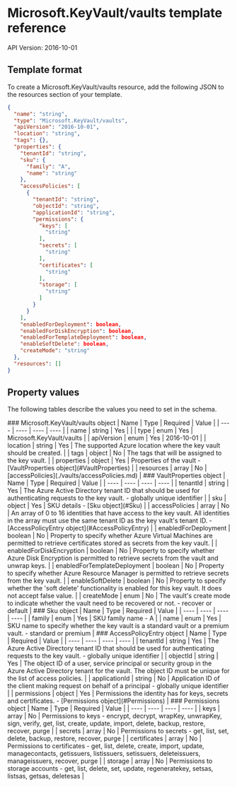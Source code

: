 # Microsoft.KeyVault/vaults template reference
API Version: 2016-10-01
## Template format

To create a Microsoft.KeyVault/vaults resource, add the following JSON to the resources section of your template.

```json
{
  "name": "string",
  "type": "Microsoft.KeyVault/vaults",
  "apiVersion": "2016-10-01",
  "location": "string",
  "tags": {},
  "properties": {
    "tenantId": "string",
    "sku": {
      "family": "A",
      "name": "string"
    },
    "accessPolicies": [
      {
        "tenantId": "string",
        "objectId": "string",
        "applicationId": "string",
        "permissions": {
          "keys": [
            "string"
          ],
          "secrets": [
            "string"
          ],
          "certificates": [
            "string"
          ],
          "storage": [
            "string"
          ]
        }
      }
    ],
    "enabledForDeployment": boolean,
    "enabledForDiskEncryption": boolean,
    "enabledForTemplateDeployment": boolean,
    "enableSoftDelete": boolean,
    "createMode": "string"
  },
  "resources": []
}
```
## Property values

The following tables describe the values you need to set in the schema.

<a id="Microsoft.KeyVault/vaults" />
### Microsoft.KeyVault/vaults object
|  Name | Type | Required | Value |
|  ---- | ---- | ---- | ---- |
|  name | string | Yes |  |
|  type | enum | Yes | Microsoft.KeyVault/vaults |
|  apiVersion | enum | Yes | 2016-10-01 |
|  location | string | Yes | The supported Azure location where the key vault should be created. |
|  tags | object | No | The tags that will be assigned to the key vault. |
|  properties | object | Yes | Properties of the vault - [VaultProperties object](#VaultProperties) |
|  resources | array | No | [accessPolicies](./vaults/accessPolicies.md) |


<a id="VaultProperties" />
### VaultProperties object
|  Name | Type | Required | Value |
|  ---- | ---- | ---- | ---- |
|  tenantId | string | Yes | The Azure Active Directory tenant ID that should be used for authenticating requests to the key vault. - globally unique identifier |
|  sku | object | Yes | SKU details - [Sku object](#Sku) |
|  accessPolicies | array | No | An array of 0 to 16 identities that have access to the key vault. All identities in the array must use the same tenant ID as the key vault's tenant ID. - [AccessPolicyEntry object](#AccessPolicyEntry) |
|  enabledForDeployment | boolean | No | Property to specify whether Azure Virtual Machines are permitted to retrieve certificates stored as secrets from the key vault. |
|  enabledForDiskEncryption | boolean | No | Property to specify whether Azure Disk Encryption is permitted to retrieve secrets from the vault and unwrap keys. |
|  enabledForTemplateDeployment | boolean | No | Property to specify whether Azure Resource Manager is permitted to retrieve secrets from the key vault. |
|  enableSoftDelete | boolean | No | Property to specify whether the 'soft delete' functionality is enabled for this key vault. It does not accept false value. |
|  createMode | enum | No | The vault's create mode to indicate whether the vault need to be recovered or not. - recover or default |


<a id="Sku" />
### Sku object
|  Name | Type | Required | Value |
|  ---- | ---- | ---- | ---- |
|  family | enum | Yes | SKU family name - A |
|  name | enum | Yes | SKU name to specify whether the key vault is a standard vault or a premium vault. - standard or premium |


<a id="AccessPolicyEntry" />
### AccessPolicyEntry object
|  Name | Type | Required | Value |
|  ---- | ---- | ---- | ---- |
|  tenantId | string | Yes | The Azure Active Directory tenant ID that should be used for authenticating requests to the key vault. - globally unique identifier |
|  objectId | string | Yes | The object ID of a user, service principal or security group in the Azure Active Directory tenant for the vault. The object ID must be unique for the list of access policies. |
|  applicationId | string | No |  Application ID of the client making request on behalf of a principal - globally unique identifier |
|  permissions | object | Yes | Permissions the identity has for keys, secrets and certificates. - [Permissions object](#Permissions) |


<a id="Permissions" />
### Permissions object
|  Name | Type | Required | Value |
|  ---- | ---- | ---- | ---- |
|  keys | array | No | Permissions to keys - encrypt, decrypt, wrapKey, unwrapKey, sign, verify, get, list, create, update, import, delete, backup, restore, recover, purge |
|  secrets | array | No | Permissions to secrets - get, list, set, delete, backup, restore, recover, purge |
|  certificates | array | No | Permissions to certificates - get, list, delete, create, import, update, managecontacts, getissuers, listissuers, setissuers, deleteissuers, manageissuers, recover, purge |
|  storage | array | No | Permissions to storage accounts - get, list, delete, set, update, regeneratekey, setsas, listsas, getsas, deletesas |

